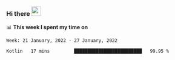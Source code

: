 ### Hi there <a href="https://www.gautamkrishnar.com/"><img src="https://media.giphy.com/media/hvRJCLFzcasrR4ia7z/giphy.gif" width="25px"></a>

📊 **This week I spent my time on**

<!--START_SECTION:waka-->
```text
Week: 21 January, 2022 - 27 January, 2022

Kotlin   17 mins         █████████████████████████   99.95 % 
```
<!--END_SECTION:waka-->
